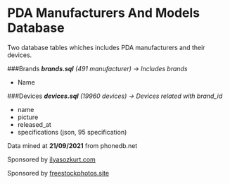 # PDA Manufacturers And Models Database
Two database tables whiches includes PDA manufacturers and their devices.

###Brands 
_**brands.sql** (491 manufacturer) -> Includes brands_
* Name

###Devices
_**devices.sql** (19960 devices) -> Devices related with brand_id_

* name
* picture
* released_at
* specifications (json, 95 specification)

Data mined at **21/09/2021** from phonedb.net

Sponsored by [ilyasozkurt.com](https://ilyasozkurt.com "PHP, Laravel Developer")

Sponsored by [freestockphotos.site](https://freestockphotos.site "Free Stock Photos.site")
